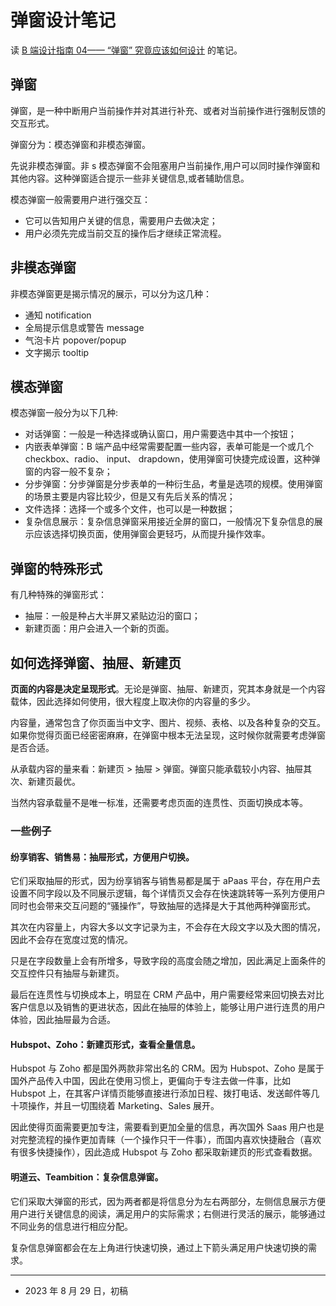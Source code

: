 # 弹窗设计笔记

读 [B 端设计指南 04—— “弹窗” 究竟应该如何设计](design_guide) 的笔记。

[design_guide]: https://www.woshipm.com/pd/4182303.html

## 弹窗

弹窗，是一种中断用户当前操作并对其进行补充、或者对当前操作进行强制反馈的交互形式。

弹窗分为：模态弹窗和非模态弹窗。

先说非模态弹窗。非 s 模态弹窗不会阻塞用户当前操作,用户可以同时操作弹窗和其他内容。这种弹窗适合提示一些非关键信息,或者辅助信息。

模态弹窗一般需要用户进行强交互：

- 它可以告知用户关键的信息，需要用户去做决定；
- 用户必须先完成当前交互的操作后才继续正常流程。

## 非模态弹窗

非模态弹窗更是揭示情况的展示，可以分为这几种：

- 通知 notification
- 全局提示信息或警告 message
- 气泡卡片 popover/popup
- 文字揭示 tooltip

## 模态弹窗

模态弹窗一般分为以下几种:

- 对话弹窗：一般是一种选择或确认窗口，用户需要选中其中一个按钮；
- 内嵌表单弹窗：B 端产品中经常需要配置一些内容，表单可能是一个或几个 checkbox、radio、 input、 drapdown，使用弹窗可快捷完成设置，这种弹窗的内容一般不复杂；
- 分步弹窗：分步弹窗是分步表单的一种衍生品，考量是选项的规模。使用弹窗的场景主要是内容比较少，但是又有先后关系的情况；
- 文件选择：选择一个或多个文件，也可以是一种数据；
- 复杂信息展示：复杂信息弹窗采用接近全屏的窗口，一般情况下复杂信息的展示应该选择切换页面，使用弹窗会更轻巧，从而提升操作效率。

## 弹窗的特殊形式

有几种特殊的弹窗形式：

- 抽屉：一般是种占大半屏又紧贴边沿的窗口；
- 新建页面：用户会进入一个新的页面。

## 如何选择弹窗、抽屉、新建页

**页面的内容是决定呈现形式**。无论是弹窗、抽屉、新建页，究其本身就是一个内容载体，因此选择如何使用，很大程度上取决你的内容量的多少。

内容量，通常包含了你页面当中文字、图片、视频、表格、以及各种复杂的交互。如果你觉得页面已经密密麻麻，在弹窗中根本无法呈现，这时候你就需要考虑弹窗是否合适。

从承载内容的量来看：新建页 > 抽屉 > 弹窗。弹窗只能承载较小内容、抽屉其次、新建页最优。

当然内容承载量不是唯一标准，还需要考虑页面的连贯性、页面切换成本等。

### 一些例子

#### 纷享销客、销售易：抽屉形式，方便用户切换。

它们采取抽屉的形式，因为纷享销客与销售易都是属于 aPaas 平台，存在用户去设置不同字段以及不同展示逻辑，每个详情页又会存在快速跳转等一系列方便用户同时也会带来交互问题的“骚操作”，导致抽屉的选择是大于其他两种弹窗形式。

其次在内容量上，内容大多以文字记录为主，不会存在大段文字以及大图的情况，因此不会存在宽度过宽的情况。

只是在字段数量上会有所增多，导致字段的高度会随之增加，因此满足上面条件的交互控件只有抽屉与新建页。

最后在连贯性与切换成本上，明显在 CRM 产品中，用户需要经常来回切换去对比客户信息以及销售的更进状态，因此在抽屉的体验上，能够让用户进行连贯的用户体验，因此抽屉最为合适。

#### Hubspot、Zoho：新建页形式，查看全量信息。

Hubspot 与 Zoho 都是国外两款非常出名的 CRM。因为 Hubspot、Zoho 是属于国外产品传入中国，因此在使用习惯上，更偏向于专注去做一件事，比如 Hubspot 上，在其客户详情页能够直接进行添加日程、拨打电话、发送邮件等几十项操作，并且一切围绕着 Marketing、Sales 展开。

因此使得页面需要更加专注，需要看到更加全量的信息，再次国外 Saas 用户也是对完整流程的操作更加青睐（一个操作只干一件事），而国内喜欢快捷融合（喜欢有很多快捷操作），因此造成 Hubspot 与 Zoho 都采取新建页的形式查看数据。

#### 明道云、Teambition：复杂信息弹窗。

它们采取大弹窗的形式，因为两者都是将信息分为左右两部分，左侧信息展示方便用户进行关键信息的阅读，满足用户的实际需求；右侧进行灵活的展示，能够通过不同业务的信息进行相应分配。

复杂信息弹窗都会在左上角进行快速切换，通过上下箭头满足用户快速切换的需求。

---

- 2023 年 8 月 29 日，初稿
